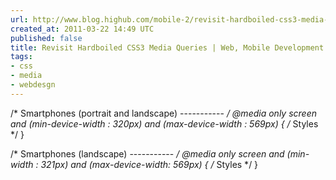 ```yaml
---
url: http://www.blog.highub.com/mobile-2/revisit-hardboiled-css3-media-queries/
created_at: 2011-03-22 14:49 UTC
published: false
title: Revisit Hardboiled CSS3 Media Queries | Web, Mobile Development
tags:
- css
- media
- webdesgn
---
```


/* Smartphones (portrait and landscape) ----------- */
@media only screen and (min-device-width : 320px) and (max-device-width : 569px) {
/* Styles */
}

/* Smartphones (landscape) ----------- */
@media only screen and (min-width : 321px) and (max-device-width: 569px) {
/* Styles */
}
